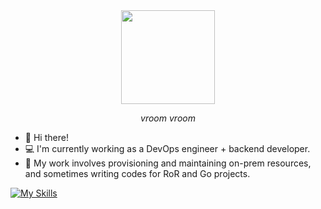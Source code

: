 <!-- ### Hi there 👋 -->

<!--
**hofman-tan/hofman-tan** is a ✨ _special_ ✨ repository because its `README.md` (this file) appears on your GitHub profile.

Here are some ideas to get you started:

- 🔭 I’m currently working on ...
- 🌱 I’m currently learning ...
- 👯 I’m looking to collaborate on ...
- 🤔 I’m looking for help with ...
- 💬 Ask me about ...
- 📫 How to reach me: ...
- 😄 Pronouns: ...
- ⚡ Fun fact: ...
-->

<!-- img src="https://github.githubassets.com/images/mona-whisper.gif" / -->

<div align="center">
  <img src="https://media.tenor.com/yTyy0Scj6cYAAAAi/eevee-driving.gif" width="150px" height="150px" />
  <p ><i>vroom vroom</i></p>
</div>

- 👋 Hi there!
- 💻 I'm currently working as a DevOps engineer + backend developer.
- 👷 My work involves provisioning and maintaining on-prem resources, and sometimes writing codes for RoR and Go projects.

<!-- https://github.com/tandpfun/skill-icons -->
[![My Skills](https://skillicons.dev/icons?i=ruby,rails,go,ts,js,html,css,tailwind,ansible,docker,firebase,gcp,kubernetes,linux,postgres)](https://skillicons.dev)
